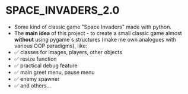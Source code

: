 # SPACE_INVADERS_2.0
+ Some kind of classic game "Space Invaders" made  with python.
+ The **main idea** of this project - to create a small classic game almost **without** using pygame`s structures (make me own analogues with various OOP paradigms), like:
+ :white_check_mark: classes for images, players, other objects 
+ :white_check_mark: resize function
+ :white_check_mark: practical debug feature
+ :white_check_mark: main greet menu, pause menu 
+ :white_check_mark: enemy spawner
+ :white_check_mark: and others...
